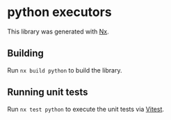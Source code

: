 # python executors

This library was generated with [Nx](https://nx.dev).

## Building

Run `nx build python` to build the library.

## Running unit tests

Run `nx test python` to execute the unit tests via [Vitest](https://vitest.dev/).
